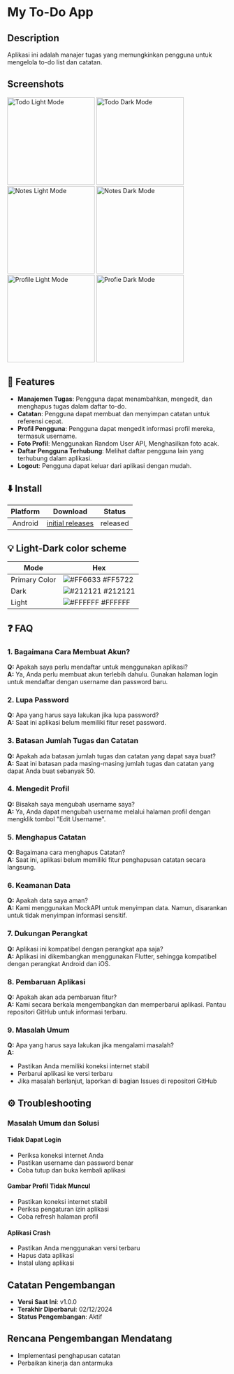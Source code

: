 
# My To-Do App 

## Description


Aplikasi ini adalah manajer tugas yang memungkinkan pengguna untuk mengelola to-do list dan catatan.
## Screenshots

<img src="https://github.com/Zivalez/mytodo/blob/main/assets/images/Screenshot-todo-light.jpeg?raw=true" width="200" alt="Todo Light Mode">
<img src="https://github.com/Zivalez/mytodo/blob/main/assets/images/Screenshot-todo-dark.jpeg?raw=true" width="200" alt="Todo Dark Mode">
<img src="https://github.com/Zivalez/mytodo/blob/main/assets/images/Screenshot-notes-light.jpeg?raw=true" width="200" alt="Notes Light Mode">
<img src="https://github.com/Zivalez/mytodo/blob/main/assets/images/Screenshot-notes-dark.jpeg?raw=true" width="200" alt="Notes Dark Mode">
<img src="https://github.com/Zivalez/mytodo/blob/main/assets/images/Screenshot-profile-light.jpeg?raw=true" width="200" alt="Profile Light Mode">
<img src="https://github.com/Zivalez/mytodo/blob/main/assets/images/Screenshot-profile-dark.jpeg?raw=true" width="200" alt="Profie Dark Mode">

## 🌟 Features

- **Manajemen Tugas**: Pengguna dapat menambahkan, mengedit, dan menghapus tugas dalam daftar to-do.  
- **Catatan**: Pengguna dapat membuat dan menyimpan catatan untuk referensi cepat.  
- **Profil Pengguna**: Pengguna dapat mengedit informasi profil mereka, termasuk username.  
- **Foto Profil**: Menggunakan Random User API, Menghasilkan foto acak.
- **Daftar Pengguna Terhubung**: Melihat daftar pengguna lain yang terhubung dalam aplikasi.  
- **Logout**: Pengguna dapat keluar dari aplikasi dengan mudah. 
## ⬇️ Install

Platform | Download | Status
:-: | :-: | :-: |
Android | [initial releases](https://github.com/Zivalez/mytodo/releases/tag/v1.0.0) | released

## 💡 Light-Dark color scheme

| Mode             | Hex                                                                |
| ----------------- | ------------------------------------------------------------------ |
| Primary Color     | ![#FF6633](https://via.placeholder.com/10/FF6633?text=+) #FF5722 |
| Dark       | ![#212121](https://via.placeholder.com/10/212121?text=+) #212121 |
| Light      | ![#FFFFFF](https://via.placeholder.com/10/FFFFFF?text=+) #FFFFFF |

## ❓ FAQ

### 1. Bagaimana Cara Membuat Akun?  
**Q:** Apakah saya perlu mendaftar untuk menggunakan aplikasi?  
**A:** Ya, Anda perlu membuat akun terlebih dahulu. Gunakan halaman login untuk mendaftar dengan username dan password baru.  

### 2. Lupa Password  
**Q:** Apa yang harus saya lakukan jika lupa password?  
**A:** Saat ini aplikasi belum memiliki fitur reset password. 

### 3. Batasan Jumlah Tugas dan Catatan  
**Q:** Apakah ada batasan jumlah tugas dan catatan yang dapat saya buat?  
**A:** Saat ini batasan pada masing-masing jumlah tugas dan catatan yang dapat Anda buat sebanyak 50. 

### 4. Mengedit Profil  
**Q:** Bisakah saya mengubah username saya?  
**A:** Ya, Anda dapat mengubah username melalui halaman profil dengan mengklik tombol "Edit Username".  

### 5. Menghapus Catatan  
**Q:** Bagaimana cara menghapus Catatan?  
**A:** Saat ini, aplikasi belum memiliki fitur penghapusan catatan secara langsung. 

### 6. Keamanan Data  
**Q:** Apakah data saya aman?  
**A:** Kami menggunakan MockAPI untuk menyimpan data. Namun, disarankan untuk tidak menyimpan informasi sensitif.  

### 7. Dukungan Perangkat  
**Q:** Aplikasi ini kompatibel dengan perangkat apa saja?  
**A:** Aplikasi ini dikembangkan menggunakan Flutter, sehingga kompatibel dengan perangkat Android dan iOS.  

### 8. Pembaruan Aplikasi  
**Q:** Apakah akan ada pembaruan fitur?  
**A:** Kami secara berkala mengembangkan dan memperbarui aplikasi. Pantau repositori GitHub untuk informasi terbaru.  

### 9. Masalah Umum  
**Q:** Apa yang harus saya lakukan jika mengalami masalah?  
**A:**   
- Pastikan Anda memiliki koneksi internet stabil  
- Perbarui aplikasi ke versi terbaru  
- Jika masalah berlanjut, laporkan di bagian Issues di repositori GitHub  

## ⚙️ Troubleshooting  

### Masalah Umum dan Solusi  

#### Tidak Dapat Login  
- Periksa koneksi internet Anda  
- Pastikan username dan password benar  
- Coba tutup dan buka kembali aplikasi  

#### Gambar Profil Tidak Muncul  
- Pastikan koneksi internet stabil  
- Periksa pengaturan izin aplikasi  
- Coba refresh halaman profil  

#### Aplikasi Crash  
- Pastikan Anda menggunakan versi terbaru  
- Hapus data aplikasi  
- Instal ulang aplikasi  

## Catatan Pengembangan  

- **Versi Saat Ini**: v1.0.0  
- **Terakhir Diperbarui**: 02/12/2024
- **Status Pengembangan**: Aktif  

## Rencana Pengembangan Mendatang  
  
- Implementasi penghapusan catatan  
- Perbaikan kinerja dan antarmuka